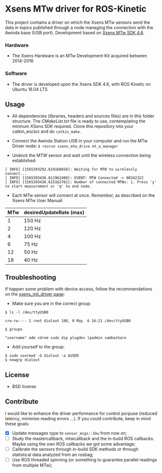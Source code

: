 # Xsens MTw driver for ROS-Kinetic

This project contains a driver on which the Xsens MTw sensors send the data in topics published through a node managing the
connection with the Awinda base (USB port). Development based on [Xsens MTw SDK 4.6](https://www.xsens.com/mt-software-suite-mtw-awinda/).

### Hardware

- The Xsens Hardware is an MTw Development Kit acquired between 2014-2016

### Software

- The driver is developed upon the Xsens SDK 4.6, with ROS Kinetic on Ubuntu 16.04 LTS

## Usage

- All dependencies (libraries, headers and sources files) are in this folder structure. The _CMakeList.txt_ file is ready to use, contemplating the mininum XSens SDK required. Clone this repository into your catkin_ws/src and do `catkin_make`. 

- Connect the Awinda Station USB in your computer and run the MTw Driver node: `$ rosrun xsens_mtw_drive mt_w_manager`

- Undock the MTW sensor and wait until the wireless connection being established: 

```
[ INFO] [1565393292.619168658]: Waiting for MTW to wirelessly connect...
[ INFO] [1565393436.611962400]: EVENT: MTW Connected -> 00342322
[ INFO] [1565393436.615162761]: Number of connected MTWs: 1. Press 'y' to start measurement or 'q' to end node.

```

- Each MTw sensor will connect at once. Remember, as described on the Xsens MTw User Manual:

| MTw  | desiredUpdateRate (max) |
|------|-------------------------|
|  1   |           150 Hz        |
|  2   |           120 Hz        |
|  4   |           100 Hz        |
|  6   |            75 Hz        |
|  12  |            50 Hz        |
|  18  |            40 Hz        |

## Troubleshooting

If happen some problem with device access, follow the recommendations on the [xsens_mti_driver page](http://wiki.ros.org/xsens_mti_driver):

- Make sure you are in the correct group:

```
$ ls -l /dev/ttyUSB0

crw-rw---- 1 root dialout 188, 0 May  6 16:21 /dev/ttyUSB0

$ groups

"username" adm cdrom sudo dip plugdev lpadmin sambashare
```

- Add yourself to the group: 
```
$ sudo usermod -G dialout -a $USER
$ newgrp dialout
```

## License

- BSD license

## Contribute

I would like to enhance the driver performance for control porpuse (reduced latency, minimise reading errors ...). 
If you could contribute, keep in mind these goals:

- [x] Update messages type to `sensor_msgs::Imu` from now on;
- [ ] Study the mastercallback, mtwcallback and the in-build ROS callbacks. Maybe using the own ROS callbacks we got some advantage;
- [ ] Calibrate the sensors through in-build SDK methods or through statistical data analyzed from an rosbag;
- [ ] Use ROS threaded spinning (or something to guarantee parallel readings from multiple MTw);
